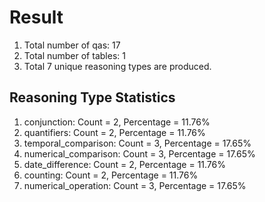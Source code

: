 # Result<br/>
1. Total number of qas: 17<br/>
2. Total number of tables: 1<br/>
3. Total 7 unique reasoning types are produced.<br/>
## **Reasoning Type Statistics**<br/>
1. conjunction: Count = 2, Percentage = 11.76%<br/>
2. quantifiers: Count = 2, Percentage = 11.76%<br/>
3. temporal_comparison: Count = 3, Percentage = 17.65%<br/>
4. numerical_comparison: Count = 3, Percentage = 17.65%<br/>
5. date_difference: Count = 2, Percentage = 11.76%<br/>
6. counting: Count = 2, Percentage = 11.76%<br/>
7. numerical_operation: Count = 3, Percentage = 17.65%<br/>
